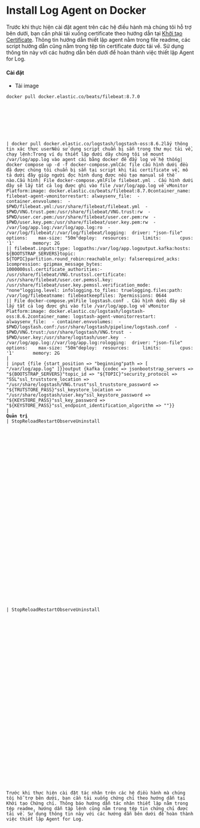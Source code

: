 # Install Log Agent on Docker

Trước khi thực hiện cài đặt agent trên các hệ điều hành mà chúng tôi hỗ trợ bên dưới, bạn cần phải tải xuống certificate theo hướng dẫn tại [Khởi tạo Certificate](khoi-tao-certificate.md). Thông tin hướng dẫn thiết lập agent nằm trong file readme, các script hướng dẫn cũng nằm trong tệp tin certificate được tải về. Sử dụng thông tin này với các hướng dẫn bên dưới để hoàn thành việc thiết lập Agent for Log.

#### Cài đặt

* Tải image

<pre><code>docker pull docker.elastic.co/beats/filebeat:8.7.0








| docker pull docker.elastic.co/logstash/logstash-oss:8.6.2lấy thông tin xác thực userNếu sử dụng script chuẩn bị sẵn trong thư mục tải về, chạy lệnh:Trong ví dụ thiết lập dưới dây chúng tôi sẽ mount /var/log/app.log vào agent cài bằng docker để đẩy log về hệ thống| docker compose up -d -f docker-compose.ymlCác file cấu hình dưới đều đã được chúng tôi chuẩn bị sẵn tại script khi tải certificate về, mô tả dưới đây giúp người đọc hình dung được nếu tạo manual sẽ thế nào.Cấu hình| File docker-compose.ymlFile filebeat.yml . Cấu hình dưới đây sẽ lấy tất cả log được ghi vào file /var/log/app.log về vMonitor Platform:image: docker.elastic.co/beats/filebeat:8.7.0container_name: filebeat-agent-vmonitorrestart: alwaysenv_file:  - container.envvolumes:  -  $PWD/filebeat.yml:/usr/share/filebeat/filebeat.yml  -  $PWD/VNG.trust.pem:/usr/share/filebeat/VNG.trust:rw  -  $PWD/user.cer.pem:/usr/share/filebeat/user.cer.pem:rw  -  $PWD/user.key.pem:/usr/share/filebeat/user.key.pem:rw  -  /var/log/app.log:/var/log/app.log:ro  -  /var/log/filebeat/:/var/log/filebeat/logging:  driver: "json-file"  options:    max-size: "50m"deploy:  resources:     limits:       cpus: '1'       memory: 2G                                                                                                                                                                                                                                                                                                                                                                                                                                                                                                                                                                                                                                                                                                                                                                                                                                                                                                                                                                                                                                                                                                                                                                                                                  || filebeat.inputs:type: logpaths:/var/log/app.logoutput.kafka:hosts: ${BOOTSTRAP_SERVERS}topic: ${TOPIC}partition.round_robin:reachable_only: falserequired_acks: 1compression: gzipmax_message_bytes: 1000000ssl.certificate_authorities:- /usr/share/filebeat/VNG.trustssl.certificate: /usr/share/filebeat/user.cer.pemssl.key: /usr/share/filebeat/user.key.pemssl.verification_mode: "none"logging.level: infologging.to_files: truelogging.files:path: /var/log/filebeatname: filebeatkeepfiles: 7permissions: 0644                                                                                                                                                                                                                                                                                                                                                                                                                                                                                                                                                                                                                                                                                                                                                                                                                                                                                                                                                                                                                                                                                                                                                                                                                                                                                                                                                                    || File docker-compose.ymlFile logstash.conf . Cấu hình dưới đây sẽ lấy tất cả log được ghi vào file /var/log/app.log về vMonitor Platform:image: docker.elastic.co/logstash/logstash-oss:8.6.2container_name: logstash-agent-vmonitorrestart: alwaysenv_file:  - container.envvolumes:  -  $PWD/logstash.conf:/usr/share/logstash/pipeline/logstash.conf  -  $PWD/VNG.trust:/usr/share/logstash/VNG.trust  -  $PWD/user.key:/usr/share/logstash/user.key  -  /var/log/app.log://var/log/app.log:rologging:  driver: "json-file"  options:    max-size: "50m"deploy:  resources:     limits:       cpus: '1'       memory: 2G                                                                                                                                                                                                                                                                                                                                                                                                                                                                                                                                                                                                                                                                                                                                                                                                                                                                                                                                                                                                                                                                                                                                                                                                                                                                            |
| input {file {start_position => "beginning"path => [ "/var/log/app.log" ]}}output {kafka {codec => jsonbootstrap_servers => "${BOOTSTRAP_SERVERS}"topic_id => "${TOPIC}"security_protocol => "SSL"ssl_truststore_location => "/usr/share/logstash/VNG.trust"ssl_truststore_password => "${TRUTSTORE_PASS}"ssl_keystore_location => "/usr/share/logstash/user.key"ssl_keystore_password => "${KEYSTORE_PASS}"ssl_key_password => "${KEYSTORE_PASS}"ssl_endpoint_identification_algorithm => ""}}                                                                                                                                                                                                                                                                                                                                                                                                                                                                                                                                                                                                                                                                                                                                                                                                                                                                                                                                                                                                                                                                                                                                                                                                                                                                        |
<strong>Quản trị
</strong>| StopReloadRestartObserveUninstall



































| StopReloadRestartObserveUninstall


































Trước khi thực hiện cài đặt tác nhân trên các hệ điều hành mà chúng tôi hỗ trợ bên dưới, bạn cần tải xuống chứng chỉ theo hướng dẫn tại Khởi tạo Chứng chỉ. Thông báo hướng dẫn tác nhân thiết lập nằm trong tệp readme, hướng dẫn tập lệnh cũng nằm trong tệp tin chứng chỉ được tải về. Sử dụng thông tin này với các hướng dẫn bên dưới để hoàn thành việc thiết lập Agent for Log.
</code></pre>
